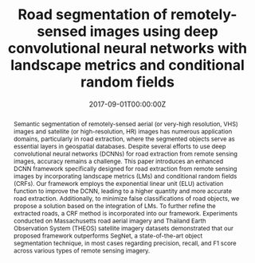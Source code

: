 ---
title: "Road segmentation of remotely-sensed images using deep convolutional neural networks with landscape metrics and conditional random fields"
authors:
- admin
- P. Vateekul

- S. Lawawirojwong

date: "2017-09-01T00:00:00Z"
doi: ""

author_notes:
- ""
- ""
- ""
- ""
- ""
- ""
- ""
- ""

# Schedule page publish date (NOT publication's date).
publishDate: "2017-09-01T00:00:00Z"

# Publication type.
# Legend: 0 = Uncategorized; 1 = Conference paper; 2 = Journal article;
# 3 = Preprint / Working Paper; 4 = Report; 5 = Book; 6 = Book section;
# 7 = Thesis; 8 = Patent
publication_types: ["2"]

# Publication name and optional abbreviated publication name.
publication: In *Remote Sensing*
publication_short: In *Remote Sensing*

abstract: Semantic segmentation of remotely-sensed aerial (or very-high resolution, VHS) images and satellite (or high-resolution, HR) images has numerous application domains, particularly in road extraction, where the segmented objects serve as essential layers in geospatial databases. Despite several efforts to use deep convolutional neural networks (DCNNs) for road extraction from remote sensing images, accuracy remains a challenge. This paper introduces an enhanced DCNN framework specifically designed for road extraction from remote sensing images by incorporating landscape metrics (LMs) and conditional random fields (CRFs). Our framework employs the exponential linear unit (ELU) activation function to improve the DCNN, leading to a higher quantity and more accurate road extraction. Additionally, to minimize false classifications of road objects, we propose a solution based on the integration of LMs. To further refine the extracted roads, a CRF method is incorporated into our framework. Experiments conducted on Massachusetts road aerial imagery and Thailand Earth Observation System (THEOS) satellite imagery datasets demonstrated that our proposed framework outperforms SegNet, a state-of-the-art object segmentation technique, in most cases regarding precision, recall, and F1 score across various types of remote sensing imagery.

# Summary. An optional shortened abstract.
summary: Semantic segmentation of remotely-sensed aerial (or very-high resolution, VHS) images and satellite (or high-resolution, HR) images has numerous application domains, particularly in road extraction, where the segmented objects serve as essential layers in geospatial databases. Despite several efforts to use deep convolutional neural networks (DCNNs) for road extraction from remote sensing images, accuracy remains a challenge. This paper introduces an enhanced DCNN framework specifically designed for road extraction from remote sensing images by incorporating landscape metrics (LMs) and conditional random fields (CRFs). Our framework employs the exponential linear unit (ELU) activation function to improve the DCNN, leading to a higher quantity and more accurate road extraction. Additionally, to minimize false classifications of road objects, we propose a solution based on the integration of LMs. To further refine the extracted roads, a CRF method is incorporated into our framework. Experiments conducted on Massachusetts road aerial imagery and Thailand Earth Observation System (THEOS) satellite imagery datasets demonstrated that our proposed framework outperforms SegNet, a state-of-the-art object segmentation technique, in most cases regarding precision, recall, and F1 score across various types of remote sensing imagery.

tags:
- Remote Sensing
- Road Segmentation
- Deep Learning
- Semantic Segmentation
- High-Resolution Imagery
- Aerial Imagery
- Convolutional Neural Networks
- Encoder-Decoder Networks
- Exponential Linear Unit
- Conditional Random Fields
- Landscape Metrics

featured: true

links:
- name: Blog
  url: https://kaopanboonyuen.github.io/FusionNetGeoLabel/
- name: IC2IT 2017 Best Paper Award
  url: https://link.springer.com/chapter/10.1007/978-3-319-60663-7_18
# - name: Videos
#   url: https://www.youtube.com/channel/UCNzeAAPyZaX4EDr720q5msg
# - name: ICML talk
#   url: https://www.facebook.com/watch/live/?v=355035025132741&ref=watch_permalink
# - name: IEEE Spectrum article
#   url: https://spectrum.ieee.org/tech-talk/computing/software/deepmind-teaches-ai-teamwork
# - name: ICIAP 2017 Best Papers
#   url: https://link.springer.com/chapter/10.1007/978-3-319-60663-7_18
url_pdf: https://www.mdpi.com/2072-4292/9/7/680
url_code: https://github.com/kaopanboonyuen/RemoteSegTransformer
url_dataset: ''
url_poster: ''
url_project: 'https://kaopanboonyuen.github.io/RemoteSegTransformer/'
url_slides: https://kaopanboonyuen.github.io/files/panboonyuen_IC2IT2017_BestPaperAward.pdf
url_source: ''
url_video: ''

# Featured image
# To use, add an image named `featured.jpg/png` to your page's folder. 
image:
  caption: ''
  focal_point: Center
  preview_only: false

# Associated Projects (optional).
#   Associate this publication with one or more of your projects.
#   Simply enter your project's folder or file name without extension.
#   E.g. `internal-project` references `content/project/internal-project/index.md`.
#   Otherwise, set `projects: []`.
projects: []

# Slides (optional).
#   Associate this publication with Markdown slides.
#   Simply enter your slide deck's filename without extension.
#   E.g. `slides: "example"` references `content/slides/example/index.md`.
#   Otherwise, set `slides: ""`.
slides: ""
---